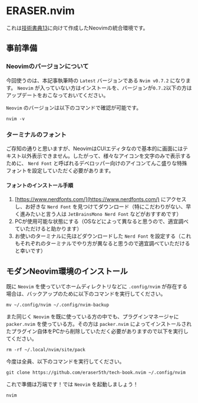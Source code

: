 # ERASER.nvim

これは[技術書典13](https://techbookfest.org/event/tbf13)に向けて作成したNeovimの統合環境です。

## 事前準備

### Neovimのバージョンについて

今回使うのは、本記事執筆時の `Latest` バージョンである `Nvim v0.7.2` になります。 `Neovim` が入っていない方はインストールを、バージョンが`0.7.2`以下の方はアップデートをおこなっておいてください。

`Neovim` のバージョンは以下のコマンドで確認が可能です。

```shell
nvim -v
```

### ターミナルのフォント

ご存知の通りと思いますが、NeovimはCUIエディタなので基本的に画面にはテキスト以外表示できません。したがって、様々なアイコンを文字のみで表示するために、 `Nerd Font` と呼ばれるデベロッパー向けのアイコンてんこ盛りな特殊フォントを設定していただく必要があります。

#### フォントのインストール手順

1. [https://www.nerdfonts.com/](https://www.nerdfonts.com/) にアクセスし、お好きな `Nerd Font` を見つけてダウンロード（特にこだわりがない、早く進みたいと言う人は `JetBrainsMono Nerd Font` などがおすすめです）
2. PCが使用可能な状態にする（OSなどによって異なると思うので、適宜調べていただけると助かります）
3. お使いのターミナルに先ほどダウンロードした `Nerd Font` を設定する（これもそれぞれのターミナルでやり方が異なると思うので適宜調べていただけると幸いです）

## モダンNeovim環境のインストール

既に `Neovim` を使っていてホームディレクトリなどに `.config/nvim` が存在する場合は、バックアップのために以下のコマンドを実行してください。

```shell
mv ~/.config/nvim ~/.config/nvim-backup
```

また同じく `Neovim` を既に使っている方の中でも、プラグインマネージャに `packer.nvim` を使っている方。その方は `packer.nvim` によってインストールされたプラグイン自体をPCから削除していただく必要がありますので以下を実行してください。

```shell
rm -rf ~/.local/nvim/site/pack
```

今度は全員、以下のコマンドを実行してください。

```shell
git clone https://github.com/eraser5th/tech-book.nvim ~/.config/nvim
```

これで準備は万端です！では `Neovim` を起動しましょう！

```shell
nvim
```
